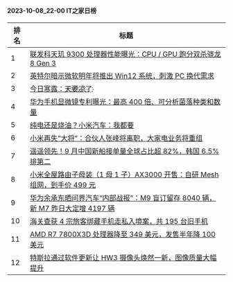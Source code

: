 #### 2023-10-08_22-00  IT之家日榜

| 排名 | 标题|
| --- | ---|
| 1 | [联发科天玑 9300 处理器性能曝光：CPU / GPU 跑分双杀骁龙 8 Gen 3](https://www.ithome.com/0/723/459.htm) |
| 2 | [英特尔暗示微软明年将推出 Win12 系统，刺激 PC 换代需求](https://www.ithome.com/0/723/455.htm) |
| 3 | [今日寒露：天҈要҈凉҈了҈](https://www.ithome.com/0/723/432.htm) |
| 4 | [华为手机显微镜专利曝光：最高 400 倍、可分析菌落种类和数量](https://www.ithome.com/0/723/484.htm) |
| 5 | [纯电还是烧油？小米汽车：我都要](https://www.ithome.com/0/723/479.htm) |
| 6 | [小米再失“大将”：合伙人张峰将离职，大家电业务将重组](https://www.ithome.com/0/723/502.htm) |
| 7 | [遥遥领先！9 月中国新船接单量全球占比超 82%，韩国 6.5% 排第二](https://www.ithome.com/0/723/433.htm) |
| 8 | [小米全屋路由子母装（1 母 1 子）AX3000 开售：自研 Mesh 组网，到手价 499 元](https://www.ithome.com/0/723/453.htm) |
| 9 | [华为余承东晒问界汽车“内部战报”：M9 盲订留存 8040 辆，新 M7 昨日大定增 4197 辆](https://www.ithome.com/0/723/520.htm) |
| 10 | [海关查获 4 宗旅客绑藏手机走私入境案，共 195 台旧手机](https://www.ithome.com/0/723/425.htm) |
| 11 | [AMD R7 7800X3D 处理器降至 349 美元，发售半年降 100 美元](https://www.ithome.com/0/723/424.htm) |
| 12 | [特斯拉通过软件更新让 HW3 摄像头焕然一新，图像质量大幅提升](https://www.ithome.com/0/723/449.htm) |
